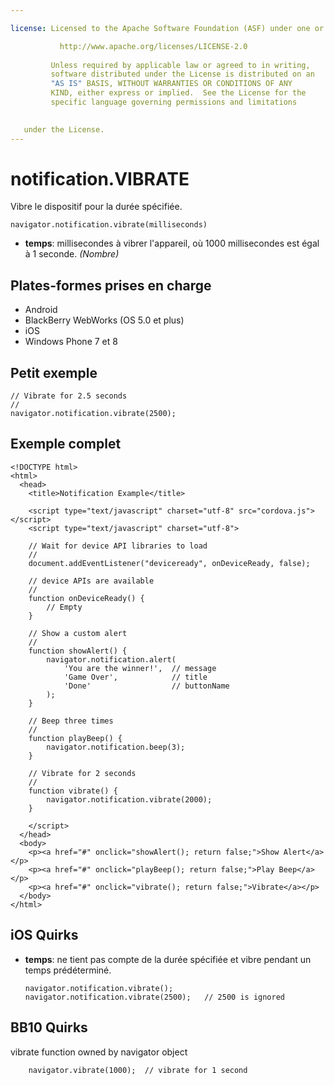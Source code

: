 ```yaml
---

license: Licensed to the Apache Software Foundation (ASF) under one or more contributor license agreements. See the NOTICE file distributed with this work for additional information regarding copyright ownership. The ASF licenses this file to you under the Apache License, Version 2.0 (the "License"); you may not use this file except in compliance with the License. You may obtain a copy of the License at

           http://www.apache.org/licenses/LICENSE-2.0
    
         Unless required by applicable law or agreed to in writing,
         software distributed under the License is distributed on an
         "AS IS" BASIS, WITHOUT WARRANTIES OR CONDITIONS OF ANY
         KIND, either express or implied.  See the License for the
         specific language governing permissions and limitations
    

   under the License.
---
```


# notification.VIBRATE

Vibre le dispositif pour la durée spécifiée.

    navigator.notification.vibrate(milliseconds)
    

*   **temps**: millisecondes à vibrer l'appareil, où 1000 millisecondes est égal à 1 seconde. *(Nombre)*

## Plates-formes prises en charge

*   Android
*   BlackBerry WebWorks (OS 5.0 et plus)
*   iOS
*   Windows Phone 7 et 8

## Petit exemple

    // Vibrate for 2.5 seconds
    //
    navigator.notification.vibrate(2500);
    

## Exemple complet

    <!DOCTYPE html>
    <html>
      <head>
        <title>Notification Example</title>
    
        <script type="text/javascript" charset="utf-8" src="cordova.js"></script>
        <script type="text/javascript" charset="utf-8">
    
        // Wait for device API libraries to load
        //
        document.addEventListener("deviceready", onDeviceReady, false);
    
        // device APIs are available
        //
        function onDeviceReady() {
            // Empty
        }
    
        // Show a custom alert
        //
        function showAlert() {
            navigator.notification.alert(
                'You are the winner!',  // message
                'Game Over',            // title
                'Done'                  // buttonName
            );
        }
    
        // Beep three times
        //
        function playBeep() {
            navigator.notification.beep(3);
        }
    
        // Vibrate for 2 seconds
        //
        function vibrate() {
            navigator.notification.vibrate(2000);
        }
    
        </script>
      </head>
      <body>
        <p><a href="#" onclick="showAlert(); return false;">Show Alert</a></p>
        <p><a href="#" onclick="playBeep(); return false;">Play Beep</a></p>
        <p><a href="#" onclick="vibrate(); return false;">Vibrate</a></p>
      </body>
    </html>
    

## iOS Quirks

*   **temps**: ne tient pas compte de la durée spécifiée et vibre pendant un temps prédéterminé.
    
        navigator.notification.vibrate();
        navigator.notification.vibrate(2500);   // 2500 is ignored
        

## BB10 Quirks

vibrate function owned by navigator object

        navigator.vibrate(1000);  // vibrate for 1 second
